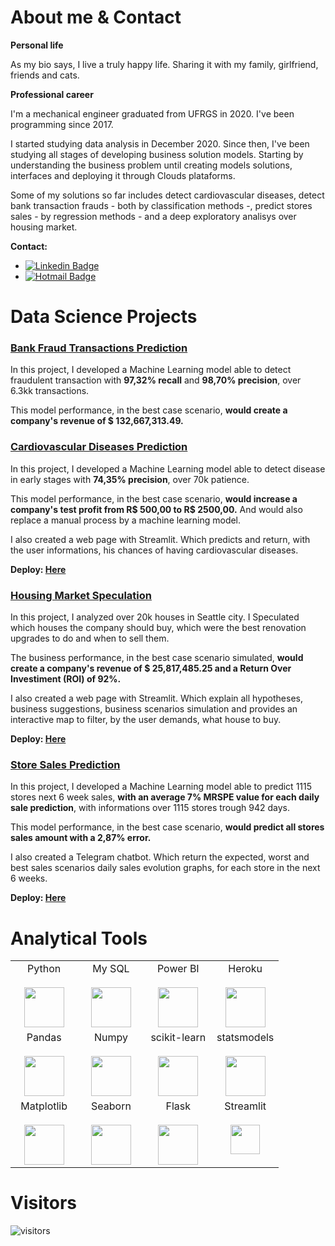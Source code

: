 # About me & Contact
**Personal life**

As my bio says, I live a truly happy life. Sharing it with my family, girlfriend, friends and cats.


**Professional career**

I'm a mechanical engineer graduated from UFRGS in 2020. I've been programming since 2017. 

I started studying data analysis in December 2020. Since then, I've been studying all stages of developing business solution models. Starting by understanding the business problem until creating models solutions, interfaces and deploying it through Clouds plataforms.

Some of my solutions so far includes detect cardiovascular diseases, detect bank transaction frauds - both by classification methods -, predict stores sales - by regression methods - and a deep exploratory analisys over housing market.


**Contact:**
* [![Linkedin Badge](https://img.shields.io/badge/-LinkedIn-blue?style=flat-square&logo=Linkedin&logoColor=white&link=https://www.linkedin.com/in/pedro-henrique-fratucci-906a94172/)](https://www.linkedin.com/in/pedro-henrique-fratucci-906a94172/)
* [![Hotmail Badge](https://img.shields.io/badge/-pedrofratucci8@hotmail.com-0078D4?style=flat-square&logo=microsoft-outlook&logoColor=white&link=mailto:pedrofratucci8@hotmail.com)](mailto:pedrofratucci8@hotmail.com)


# Data Science Projects

### [Bank Fraud Transactions Prediction](https://github.com/pedrofratucci/Blocker_Fraud_Company)

In this project, I developed a Machine Learning model able to detect fraudulent transaction with **97,32% recall** and **98,70% precision**, over 6.3kk transactions.

This model performance, in the best case scenario, **would create a company's revenue of $ 132,667,313.49.**

### [Cardiovascular Diseases Prediction](https://github.com/pedrofratucci/Cardio_Catch_Diseases)

In this project, I developed a Machine Learning model able to detect disease in early stages with **74,35% precision**, over 70k patience.

This model performance, in the best case scenario, **would increase a company's test profit from R$ 500,00 to R$ 2500,00.** And would also replace a manual process by a machine learning model.

I also created a web page with Streamlit. Which predicts and return, with the user informations, his chances of having cardiovascular diseases.

**Deploy: [Here](https://cardio-catch-diseases-ph.herokuapp.com/)**

### [Housing Market Speculation](https://github.com/pedrofratucci/House_Rocket)

In this project, I analyzed over 20k houses in Seattle city. I Speculated which houses the company should buy, which were the best renovation upgrades to do and when to sell them.

The business performance, in the best case scenario simulated, **would create a company's revenue of $ 25,817,485.25 and a Return Over Investiment (ROI) of 92%.**

I also created a web page with Streamlit. Which explain all hypotheses, business suggestions, business scenarios simulation and provides an interactive map to filter, by the user demands, what house to buy.

**Deploy: [Here](https://house-rocket-ph.herokuapp.com/)**

### [Store Sales Prediction](https://github.com/pedrofratucci/Rossmann_Sales)

In this project, I developed a Machine Learning model able to predict 1115 stores next 6 week sales, **with an average 7% MRSPE value for each daily sale prediction**, with informations over 1115 stores trough 942 days.

This model performance, in the best case scenario, **would predict all stores sales amount with a 2,87% error.**

I also created a Telegram chatbot. Which return the expected, worst and best sales scenarios daily sales evolution graphs, for each store in the next 6 weeks.

**Deploy: [Here](https://web.telegram.org/#/im?p=@pedero_rossmann_bot)**

# Analytical Tools

<table>
  <tbody>
    <tr valign="top">
      <td width="25%" align="center">
        <span>Python</span><br><br>
        <img height="64px" src="https://cdn.svgporn.com/logos/python.svg">
      </td>
      <td width="25%" align="center">
        <span>My SQL</span><br><br>
        <img height="64px" src="https://cdn.svgporn.com/logos/mysql.svg">
      </td>
      <td width="25%" align="center">
        <span>Power BI</span><br><br>
        <img height="64px" src="https://uploaddeimagens.com.br/images/002/851/738/full/powerbi_logo.png?1598489763">
      </td>
      <td width="25%" align="center">
        <span>Heroku</span><br><br>
        <img height="64px" src="https://blog.4linux.com.br/wp-content/uploads/2018/01/Heroku.png">
      </td>
    </tr>
    <tr valign="top">
      <td width="25%" align="center">
        <span>Pandas</span><br><br>
        <img height="64px" src="https://pandas.pydata.org/static/img/pandas.svg">
      </td>
      <td width="25%" align="center">
        <span>Numpy</span><br><br>
        <img height="64px" src="https://numpy.org/images/logos/numpy.svg">
      </td>
      <td width="25%" align="center">
        <span>scikit-learn</span><br><br>
        <img height="64px" src="https://scikit-learn.org/stable/_images/scikit-learn-logo-notext.png">
      </td>
      <td width="25%" align="center">
        <span>statsmodels</span><br><br>
        <img height="64px" src="https://www.statsmodels.org/stable/_images/statsmodels-logo-v2.svg">
      </td>
    <tr valign="top">
      <td width="25%" align="center">
        <span>Matplotlib</span><br><br>
        <img height="64px" src="https://matplotlib.org/_images/sphx_glr_logos2_001.png">
      </td>
      <td width="25%" align="center">
        <span>Seaborn</span><br><br>
        <img height="64px" src="https://seaborn.pydata.org/_static/logo-wide-lightbg.svg">
      </td>
      <td width="25%" align="center">
        <span>Flask</span><br><br>
        <img height="64px" src="https://flask.palletsprojects.com/en/1.1.x/_images/flask-logo.png">
      </td>
      <td width="25%" align="center">
        <span>Streamlit</span><br><br>
        <img height="47px" src="https://assets.website-files.com/5dc3b47ddc6c0c2a1af74ad0/5e18182ad27bcfbb9dff263a_RGB_Logo_Horizontal_Color_Light_Bg-p-1080.png">
      </td>
    </tr>    
  </tbody>
</table>

# Visitors

![visitors](https://visitor-badge.glitch.me/badge?page_id=pedrofratucci.pedrofratucci)
